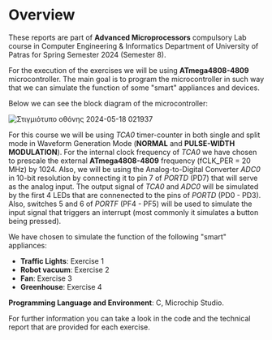 # Overview
These reports are part of **Advanced Microprocessors** compulsory Lab course in Computer Engineering & Informatics Department of University of Patras for Spring Semester 2024 (Semester 8).  

For the execution of the exercises we will be using **ATmega4808-4809** microcontroller. The main goal is to program the microcontroller in such way that we can simulate the function of some "smart" appliances and devices.  

Below we can see the block diagram of the microcontroller:

![Στιγμιότυπο οθόνης 2024-05-18 021937](https://github.com/miltiadiss/Microcontrollers-Lab/assets/45690339/74a185d1-9dab-45d0-9276-00794b18dc8c)

For this course we will be using *TCA0* timer-counter in both single and split mode in Waveform Generation Mode (**NORMAL** and **PULSE-WIDTH MODULATION**). For the internal clock frequency of *TCA0* we have chosen to prescale the external **ATmega4808-4809** frequency (fCLK_PER = 20 MHz) by 1024. Also, we will be using the Analog-to-Digital Converter *ADC0* in 10-bit resolution by connecting it to pin 7 of *PORTD* (PD7) that will serve as the analog input. The output signal of *TCA0* and *ADC0* will be simulated by the first 4 LEDs that are connenected to the pins of *PORTD* (PD0 - PD3). Also, switches 5 and 6 of *PORTF* (PF4 - PF5) will be used to simulate the input signal that triggers an interrupt (most commonly it simulates a button being pressed).  

We have chosen to simulate the function of the following "smart" appliances:
* **Traffic Lights**: Exercise 1
* **Robot vacuum**: Exercise 2
* **Fan**: Exercise 3
* **Greenhouse**: Exercise 4
  

**Programming Language and Environment**: C, Microchip Studio.

For further information you can take a look in the code and the technical report that are provided for each exercise.
